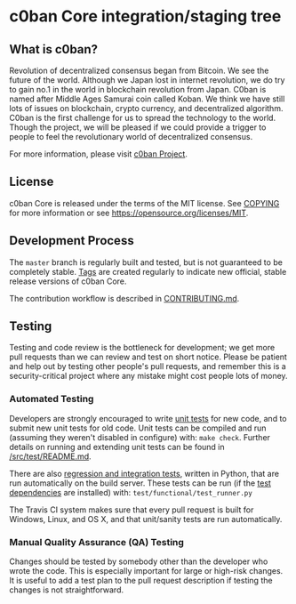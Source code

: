 c0ban Core integration/staging tree
=====================================

What is c0ban?
----------------

Revolution of decentralized consensus began from Bitcoin. We see the future of the world. Although we Japan lost in internet revolution, we do try to gain no.1 in the world in blockchain revolution from Japan. C0ban is named after Middle Ages Samurai coin called Koban. We think we have still lots of issues on blockchain, crypto currency, and decentralized algorithm. C0ban is the first challenge for us to spread the technology to the world. Though the project, we will be pleased if we could provide a trigger to people to feel the revolutionary world of decentralized consensus.

For more information, please visit [c0ban Project](https://www.c0ban.co/).

License
-------

c0ban Core is released under the terms of the MIT license. See [COPYING](COPYING) for more
information or see https://opensource.org/licenses/MIT.

Development Process
-------------------

The `master` branch is regularly built and tested, but is not guaranteed to be
completely stable. [Tags](https://github.com/c0ban/c0ban/tags) are created
regularly to indicate new official, stable release versions of c0ban Core.

The contribution workflow is described in [CONTRIBUTING.md](CONTRIBUTING.md).

Testing
-------

Testing and code review is the bottleneck for development; we get more pull
requests than we can review and test on short notice. Please be patient and help out by testing
other people's pull requests, and remember this is a security-critical project where any mistake might cost people
lots of money.

### Automated Testing

Developers are strongly encouraged to write [unit tests](src/test/README.md) for new code, and to
submit new unit tests for old code. Unit tests can be compiled and run
(assuming they weren't disabled in configure) with: `make check`. Further details on running
and extending unit tests can be found in [/src/test/README.md](/src/test/README.md).

There are also [regression and integration tests](/test), written
in Python, that are run automatically on the build server.
These tests can be run (if the [test dependencies](/test) are installed) with: `test/functional/test_runner.py`

The Travis CI system makes sure that every pull request is built for Windows, Linux, and OS X, and that unit/sanity tests are run automatically.

### Manual Quality Assurance (QA) Testing

Changes should be tested by somebody other than the developer who wrote the
code. This is especially important for large or high-risk changes. It is useful
to add a test plan to the pull request description if testing the changes is
not straightforward.
